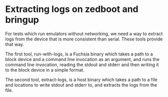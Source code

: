 # Extracting logs on zedboot and bringup

For tests which run emulators without networking, we need a way to extract logs from the device
that is more consistent than serial. These tools provide that way.

The first tool, run-with-logs, is a Fuchsia binary which takes a path to a block device and a
command line invocation as an argument, and runs the command line invocation, reading the stdout
and stderr and then writing it to the block device in a simple format.

The second tool, extract-logs, is a host binary which takes a path to a file and locations to write
stdout and stderr to, and extracts the logs from the file.
